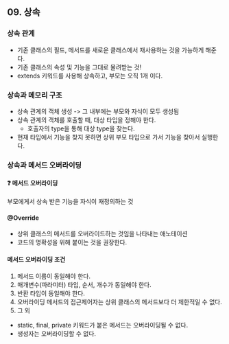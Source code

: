 ## 09. 상속

### 상속 관계
- 기존 클래스의 필드, 메서드를 새로운 클래스에서 재사용하는 것을 가능하게 해준다.
- 기존 클래스의 속성 및 기능을 그대로 물려받는 것!
- extends 키워드를 사용해 상속하고, 부모는 오직 1개 이다.

### 상속과 메모리 구조
- 상속 관계의 객체 생성 -> 그 내부에는 부모와 자식이 모두 생성됨
- 상속 관계의 객체를 호출할 때, 대상 타입을 정해야 한다.
  - 호출자의 type을 통해 대상 type을 찾는다.
- 현재 타입에서 기능을 찾지 못하면 상위 부모 타입으로 가서 기능을 찾아서 실행한다.

### 상속과 메서드 오버라이딩
#### ❓ 메서드 오버라이딩
부모에게서 상속 받은 기능을 자식이 재정의하는 것

#### @Override
- 상위 클래스의 메서드를 오버라이드하는 것임을 나타내는 애노테이션
- 코드의 명확성을 위해 붙이는 것을 권장한다.

#### 메서드 오버라이딩 조건
1. 메서드 이름이 동일해야 한다.
2. 매개변수(파라미터) 타입, 순서, 개수가 동일해야 한다.
3. 반환 타입이 동일해야 한다.
4. 오버라이딩 메서드의 접근제어자는 상위 클래스의 메서드보다 더 제한적일 수 없다.
5. 그 외
  - static, final, private 키워드가 붙은 메서드는 오버라이딩될 수 없다.
  - 생성자는 오버라이딩할 수 없다.
